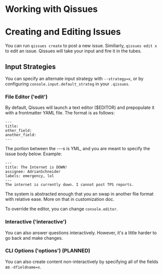 # Working with Qissues

# Creating and Editing Issues

You can run `qissues create` to post a new issue. Similiarly, `qissues edit x` to edit an issue. Qissues will take your input and fire it in the tubes.

## Input Strategies

You can specify an alternate input strategy with `--strategy=x`, or by configuring `console.input.default_strateg` in your `.qissues`.

### File Editor ('edit')
By default, Qissues will launch a text editor ($EDITOR) and prepopulate it with a frontmatter YAML file. The format is as follows:

    ---
    title:
    other_field:
    another_field:
    ---

The portion between the ---s is YML, and you are meant to specify the issue body below. Example:

    ---
    title: The Internet is DOWN!
    assignee: AdrianSchneider
    labels: emergency, lol
    ---
    The internet is currently down. I cannot post TPS reports.

The system is abstracted enough that you an swap in another flie format with relative ease. More on that in customization doc.

To override the editor, you can change `console.editor`.

### Interactive ('interactive')
You can also answer questions interactively. However, it's a little harder to go back and make changes.

### CLI Options ('options') (PLANNED)
You can also create content non-interactively by specifying all of the fields as `-dfieldname=x`.
